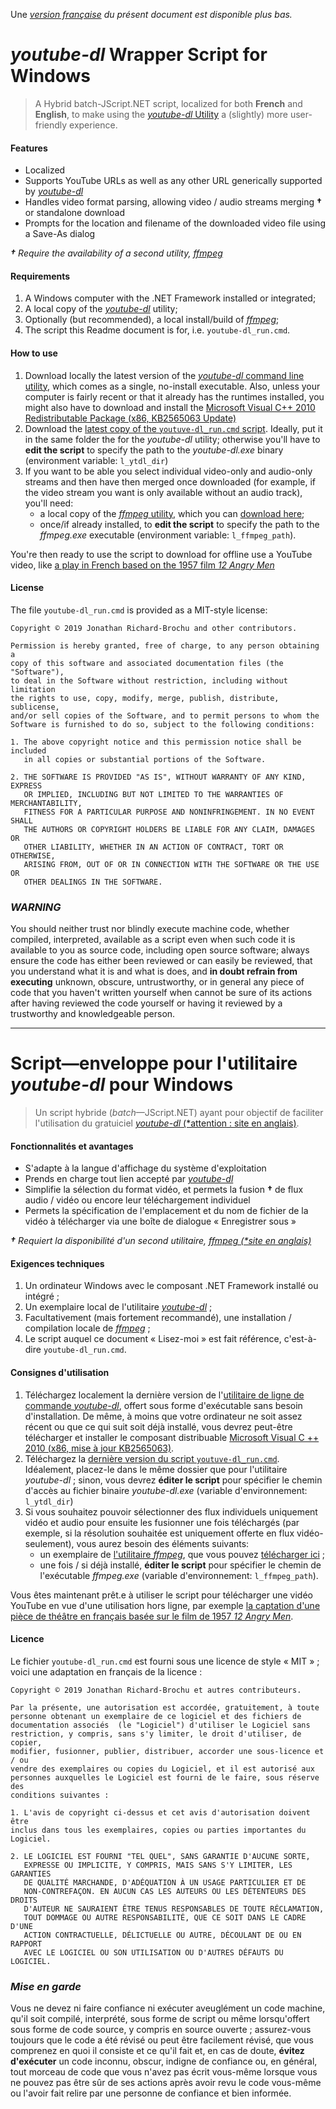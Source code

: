 ﻿Une _[version française](#franzosisch) du présent document est disponible plus bas._

# _youtube-dl_ Wrapper Script for Windows

> A Hybrid batch-JScript.NET script, localized for both **French** and **English**, to make using the [_youtube-dl_ Utility](https://ytdl-org.github.io/youtube-dl/index.html) a (slightly) more user-friendly experience.

#### Features

- Localized
- Supports YouTube URLs as well as any other URL generically supported by [_youtube-dl_](https://ytdl-org.github.io/youtube-dl/index.html)
- Handles video format parsing, allowing video / audio streams merging **†** or standalone download
- Prompts for the location and filename of the downloaded video file using a Save-As dialog

_**†** Require the availability of a second utility, [ffmpeg](https://ffmpeg.org)_

#### Requirements

1. A Windows computer with the .NET Framework installed or integrated;
2. A local copy of the [_youtube-dl_](https://ytdl-org.github.io/youtube-dl/index.html) utility;
3. Optionally (but recommended), a local install/build of [_ffmpeg_](https://ffmpeg.org);
4. The script this Readme document is for, i.e. `youtube-dl_run.cmd`.

#### How to use

1. Download locally the latest version of the [_youtube-dl_ command line utility](https://ytdl-org.github.io/youtube-dl/download.html), which comes as a single, no-install executable.
   Also, unless your computer is fairly recent or that it already has the runtimes installed, you might also have to download and install the [Microsoft Visual C++ 2010 Redistributable Package (x86, KB2565063 Update)](http://www.microsoft.com/en-us/download/details.aspx?id=26999)
2. Download the [latest copy of the `youtuve-dl_run.cmd` script](https://github.com/johnwait/youtube-dl_wrapper_script/blob/master/youtube-dl_run.cmd). Ideally, put it in the same folder the for the _youtube-dl_ utility; otherwise you'll have to **edit the script** to specify the path to the _youtube-dl.exe_ binary (environment variable: `l_ytdl_dir`)
3. If you want to be able you select individual video-only and audio-only streams and then have then merged once downloaded (for example, if the video stream you want is only available without an audio track), you'll need:
   - a local copy of the [_ffmpeg_ utility](https://ffmpeg.org), which you can [download here](https://ffmpeg.org/download.html#build-windows);
   - once/if already installed, to **edit the script** to specify the path to the _ffmpeg.exe_ executable (environment variable: `l_ffmpeg_path`).

You're then ready to use the script to download for offline use a YouTube video, like [a play in French based on the 1957 film _12 Angry Men_](https://www.youtube.com/watch?v=B5EwCHMGIz8)

#### License

The file `youtube-dl_run.cmd` is provided as a MIT-style license:

```
Copyright © 2019 Jonathan Richard-Brochu and other contributors.

Permission is hereby granted, free of charge, to any person obtaining a 
copy of this software and associated documentation files (the "Software"), 
to deal in the Software without restriction, including without limitation 
the rights to use, copy, modify, merge, publish, distribute, sublicense, 
and/or sell copies of the Software, and to permit persons to whom the 
Software is furnished to do so, subject to the following conditions:

1. The above copyright notice and this permission notice shall be included 
   in all copies or substantial portions of the Software.

2. THE SOFTWARE IS PROVIDED "AS IS", WITHOUT WARRANTY OF ANY KIND, EXPRESS 
   OR IMPLIED, INCLUDING BUT NOT LIMITED TO THE WARRANTIES OF MERCHANTABILITY, 
   FITNESS FOR A PARTICULAR PURPOSE AND NONINFRINGEMENT. IN NO EVENT SHALL 
   THE AUTHORS OR COPYRIGHT HOLDERS BE LIABLE FOR ANY CLAIM, DAMAGES OR 
   OTHER LIABILITY, WHETHER IN AN ACTION OF CONTRACT, TORT OR OTHERWISE, 
   ARISING FROM, OUT OF OR IN CONNECTION WITH THE SOFTWARE OR THE USE OR 
   OTHER DEALINGS IN THE SOFTWARE.
```

### *WARNING*

You should neither trust nor blindly execute machine code, whether compiled, interpreted, available as a script even when such code it is available to you as source code, including open source software; always ensure the code has either been reviewed or can easily be reviewed, that you understand what it is and what is does, and **in doubt refrain from executing** unknown, obscure, untrustworthy, or in general any piece of code that you haven't written yourself when cannot be sure of its actions after having reviewed the code yourself or having it reviewed by a trustworthy and knowledgeable person.

---

<a name="franzosisch"></a>
# Script—enveloppe pour l'utilitaire _youtube-dl_ pour Windows

> Un script hybride (_batch_—JScript.NET) ayant pour objectif de faciliter l'utilisation du gratuiciel [_youtube-dl_ (*attention : site en anglais)](https://ytdl-org.github.io/youtube-dl/index.html).

#### Fonctionnalités et avantages

- S'adapte à la langue d'affichage du système d'exploitation
- Prends en charge tout lien accepté par [_youtube-dl_](https://ytdl-org.github.io/youtube-dl/index.html)
- Simplifie la sélection du format vidéo, et permets la fusion **†** de flux audio / vidéo ou encore leur téléchargement individuel
- Permets la spécification de l'emplacement et du nom de fichier de la vidéo à télécharger via une boîte de dialogue « Enregistrer sous »

_**†** Requiert la disponibilité d'un second utilitaire, [ffmpeg (*site en anglais)](https://ffmpeg.org)_

#### Exigences techniques

1. Un ordinateur Windows avec le composant .NET Framework installé ou intégré ;
2. Un exemplaire local de l'utilitaire [_youtube-dl_](https://ytdl-org.github.io/youtube-dl/index.html) ;
3. Facultativement (mais fortement recommandé), une installation / compilation locale de [_ffmpeg_](https://ffmpeg.org) ;
4. Le script auquel ce document « Lisez-moi » est fait référence, c'est-à-dire `youtube-dl_run.cmd`.

#### Consignes d'utilisation

1. Téléchargez localement la dernière version de l'[utilitaire de ligne de commande _youtube-dl_](https://ytdl-org.github.io/youtube-dl/download.html), offert sous forme d'exécutable sans besoin d'installation. De même, à moins que votre ordinateur ne soit assez récent ou que ce qui suit soit déjà installé, vous devrez peut-être télécharger et installer le composant distribuable [Microsoft Visual C ++ 2010 (x86, mise à jour KB2565063)](http://www.microsoft.com/en-us/download/details.aspx?id=26999).
2. Téléchargez la [dernière version du script `youtuve-dl_run.cmd`](https://github.com/johnwait/youtube-dl_wrapper_script/blob/master/youtube-dl_run.cmd). Idéalement, placez-le dans le même dossier que pour l'utilitaire _youtube-dl_ ; sinon, vous devrez **éditer le script** pour spécifier le chemin d'accès au fichier binaire _youtube-dl.exe_ (variable d'environnement: `l_ytdl_dir`)
3. Si vous souhaitez pouvoir sélectionner des flux individuels uniquement vidéo et audio pour ensuite les fusionner une fois téléchargés (par exemple, si la résolution souhaitée est uniquement offerte en flux vidéo-seulement), vous aurez besoin des éléments suivants:
   - un exemplaire de [l'utilitaire _ffmpeg_](https://ffmpeg.org), que vous pouvez [télécharger ici](https://ffmpeg.org/download.html#build-windows) ;
   - une fois / si déjà installé, **éditer le script** pour spécifier le chemin de l'exécutable _ffmpeg.exe_ (variable d'environnement: `l_ffmpeg_path`).

Vous êtes maintenant prêt.e à utiliser le script pour télécharger une vidéo YouTube en vue d'une utilisation hors ligne, par exemple [la captation d'une pièce de théâtre en français basée sur le film de 1957 _12 Angry Men_](https://www.youtube.com/watch?v=B5EwCHMGIz8).

#### Licence

Le fichier `youtube-dl_run.cmd` est fourni sous une licence de style « MIT » ; voici une adaptation en français de la licence :

```
Copyright © 2019 Jonathan Richard-Brochu et autres contributeurs.

Par la présente, une autorisation est accordée, gratuitement, à toute 
personne obtenant un exemplaire de ce logiciel et des fichiers de 
documentation associés  (le "Logiciel") d'utiliser le Logiciel sans 
restriction, y compris, sans s'y limiter, le droit d'utiliser, de copier, 
modifier, fusionner, publier, distribuer, accorder une sous-licence et / ou 
vendre des exemplaires ou copies du Logiciel, et il est autorisé aux 
personnes auxquelles le Logiciel est fourni de le faire, sous réserve des 
conditions suivantes :

1. L'avis de copyright ci-dessus et cet avis d'autorisation doivent être 
inclus dans tous les exemplaires, copies ou parties importantes du Logiciel.

2. LE LOGICIEL EST FOURNI "TEL QUEL", SANS GARANTIE D'AUCUNE SORTE, 
   EXPRESSE OU IMPLICITE, Y COMPRIS, MAIS SANS S'Y LIMITER, LES GARANTIES 
   DE QUALITÉ MARCHANDE, D'ADÉQUATION À UN USAGE PARTICULIER ET DE 
   NON-CONTREFAÇON. EN AUCUN CAS LES AUTEURS OU LES DÉTENTEURS DES DROITS 
   D'AUTEUR NE SAURAIENT ÊTRE TENUS RESPONSABLES DE TOUTE RÉCLAMATION, 
   TOUT DOMMAGE OU AUTRE RESPONSABILITÉ, QUE CE SOIT DANS LE CADRE D'UNE 
   ACTION CONTRACTUELLE, DÉLICTUELLE OU AUTRE, DÉCOULANT DE OU EN RAPPORT 
   AVEC LE LOGICIEL OU SON UTILISATION OU D'AUTRES DÉFAUTS DU LOGICIEL.
```

### *Mise en garde*

Vous ne devez ni faire confiance ni exécuter aveuglément un code machine, qu'il soit compilé, interprété, sous forme de script ou même lorsqu'offert sous forme de code source, y compris en source ouverte ; assurez-vous toujours que le code a été révisé ou peut être facilement révisé, que vous comprenez en quoi il consiste et ce qu'il fait et, en cas de doute, **évitez d'exécuter** un code inconnu, obscur, indigne de confiance ou, en général, tout morceau de code que vous n'avez pas écrit vous-même lorsque vous ne pouvez pas être sûr de ses actions après avoir revu le code vous-même ou l'avoir fait relire par une personne de confiance et bien informée.
